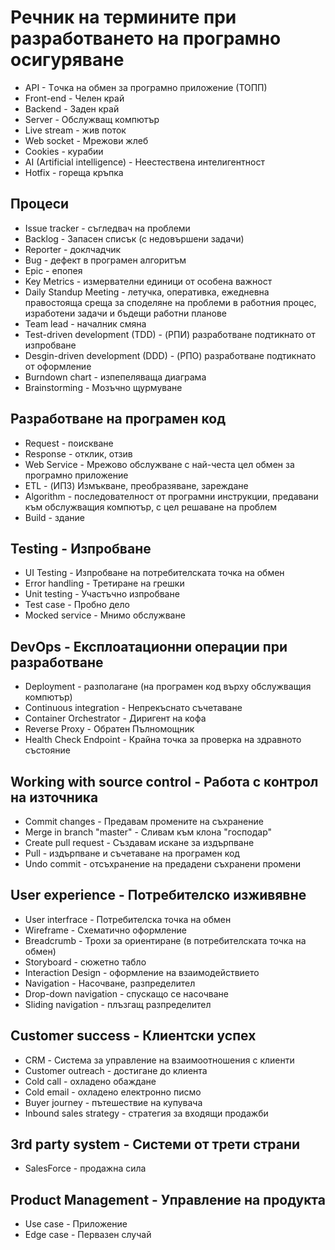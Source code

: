 # Речник на термините при разработването на програмно осигуряване

- API - Tочка на обмен за програмно приложение (ТОПП)
- Front-end - Челен край
- Backend - Заден край
- Server - Обслужващ компютър
- Live stream - жив поток
- Web socket - Мрежови жлеб
- Cookies - курабии
- AI (Artificial intelligence) - Неестествена интелигентност
- Hotfix - гореща кръпка

## Процеси
- Issue tracker - съгледвач на проблеми
- Backlog - Запасен списък (с недовършени задачи)
- Reporter - доклчадчик
- Bug - дефект в програмен алгоритъм
- Epic - епопея
- Key Metrics - измервателни единици от особена важност
- Daily Standup Meeting - летучка, оперативка, ежедневна правостояща среща за споделяне на проблеми в работния процес, изработени задачи и бъдещи работни планове
- Team lead - началник смяна
- Test-driven development (TDD) - (РПИ) разработване подтикнато от изпробване
- Desgin-driven development (DDD) - (РПО) разработване подтикнато от оформление
- Burndown chart - изпепеляваща диаграма 
- Brainstorming - Мозъчно щурмуване

## Разработване на програмен код
- Request - поискване
- Response - отклик, отзив
- Web Service - Мрежово обслужване с най-честа цел обмен за програмно приложение
- ETL - (ИПЗ) Измъкване, преобразяване, зареждане
- Algorithm - последователност от програмни инструкции, предавани към обслужващия компютър, с цел решаване на проблем
- Build - здание

## Testing - Изпробване
- UI Testing - Изпробване на потребителската точка на обмен
- Error handling - Третиране на грешки
- Unit testing - Участъчно изпробване
- Test case - Пробно дело
- Mocked service - Мнимо обслужване 

## DevOps - Експлоатационни операции при разработване
- Deployment - разполагане (на програмен код върху обслужващия компютър)
- Continuous integration - Непрекъснато съчетаване
- Container Orchestrator - Диригент на кофа
- Reverse Proxy - Обратен Пълномощник
- Health Check Endpoint - Крайна точка за проверка на здравното състояние

## Working with source control - Работа с контрол на източника
- Commit changes - Предавам промените на съхранение
- Merge in branch "master" - Сливам към клона "господар"
- Create pull request - Създавам искане за издърпване
- Pull - издърпване и съчетаване на програмен код
- Undo commit - отсъхранение на предадени съхранени промени 

## User experience - Потребителско изживявне
- User interfrace - Потребителска точка на обмен 
- Wireframe - Схематично оформление
- Breadcrumb - Трохи за ориентиране (в потребителската точка на обмен)
- Storyboard - сюжетно табло
- Interaction Design - оформление на взаимодействието
- Navigation - Насочване, разпределител
- Drop-down navigation - спускащо сe насочване
- Sliding navigation - плъзгащ разпределител


## Customer success - Клиентски успех
- CRM - Система за управление на взаимоотношения с клиенти
- Customer outreach - достигане до клиента
- Cold call - охладено обаждане
- Cold email - охладено електронно писмо
- Buyer journey - пътешествие на купувача
- Inbound sales strategy - стратегия за входящи продажби

## 3rd party system - Системи от трети страни
- SalesForce - продажна сила

## Product Management - Управление на продукта
- Use case - Приложение
- Edge case - Первазен случай
